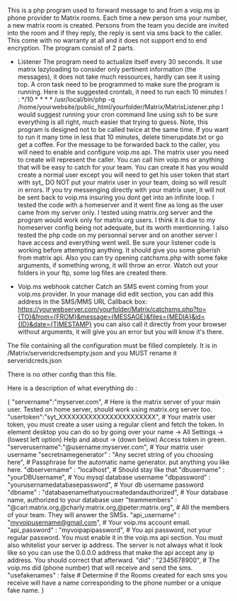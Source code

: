 This is a php program used to forward message to and from a voip.ms ip phone provider to Matrix rooms.
Each time a new person sms your number, a new matrix room is created.
Persons from the team you decide are invited into the room and if they reply, the reply is sent via sms back to the caller.
This come with no warranty at all and it does not support end to end encryption.
The program consist of 2 parts.
- Listener
 The program need to actualize itself every 30 seconds. It use matrix lazyloading to consider only pertinent information (the messages), it does not take much ressources, hardly can see it using top.
 A cron task need to be programmed to make sure the program is running.
 Here is the suggested crontab, it need to run each 10 minutes ! :
*/10 * * * * /usr/local/bin/php -q /home/yourwebsite/public_html/yourfolder/Matrix/MatrixListener.php
I would suggest running your cron command line using ssh to be sure everything is all right, much easier that trying to guess.
Note, this program is designed not to be called twice at the same time. If you want to run it many time in less that 10 minutes, delete timerupdate.txt or go get a coffee.
 For the message to be forwarded back to the caller, you will need to enable and configure voip.ms api.
 The matrix user you need to create will represent the caller. You can call him voip.ms or anything that will be easy to catch for your team. You can create it has you would create a normal user except you will need to get his user token that start with syt_
 DO NOT put your matrix user in your team, doing so will result in errors. If you try messenging directly with your matrix user, it will not be sent back to voip.ms insuring you dont get into an infinite loop.
 I tested the code with a homeserver and it went fine as long as the user came from my server only. I tested using matrix.org server and the program would work only for matrix.org users. I think it is due to my homeserver config being not adequate, but its worth mentionning.
 I also tested the php code on my personnal server and on another server I have access and everything went well. Be sure your listener code is working before attempting anything. It should give you some giberish from matrix api. Also you can try opening catchsms.php with some fake arguments, if something wrong, it will throw an error. Watch out your folders in your ftp, some log files are created there.
 


- Voip.ms webhook catcher
 Catch an SMS event coming from your voip.ms provider. In your manage did edit section, you can add this address in the SMS/MMS URL Callback box:
 https://yourwebserver.com/yourfolder/Matrix/catchsms.php?to={TO}&from={FROM}&message={MESSAGE}&files={MEDIA}&id={ID}&date={TIMESTAMP}
 you can also call it directly from your browser without arguments, it will give you an error but you will know it's there.

 The file containing all the configuration must be filled completely. It is in /Matrix/serveridcredsempty.json and you MUST rename it serveridcreds.json

 There is no other config than this file.

Here is a description of what everything do :

{
    "servername":"myserver.com", # Here is the matrix server of your main user. Tested on home server, should work using matrix.org server too.
    "usertoken":"syt_XXXXXXXXXXXXXXXXXXXXXXX", # Your matrix user token, you must create a user using a regular client and fetch the token. In element desktop you can do so by going over your name -> All Settings -> (lowest left option) Help and about -> (down below) Access token in green.
    "serverusername":"@username:myserver.com", # Your matrix user username
    "secretnamegenerator" : "Any secret string of you choosing here", # Passphrase for the automatic name generator. put anything you like here.
    "dbservername" : "localhost", # Should stay like that
    "dbusername" : "yourDBUsername", # You mysql database username
    "dbpassword" : "yourusernamedatabasepassword", # Your db username password
    "dbname" : "databasenamethatyoucreatedandauthorized", # Your database name, authorized to your database user
    "teammembers" : "@carl:matrix.org,@charly:matrix.org,@peter:matrix.org", # All the members of your team. They will answer the SMSs.
    "api_username" : "myvoipusername@gmail.com", # Your voip.ms account email.
    "api_password" : "myvoipapipassword", # You api password, not your regular password. You must enable it in the voip.ms api section. You must also whitelist your server ip address. The server is not always what it look like so you can use the 0.0.0.0 address that make the api accept any ip address. You should correct that afterward.
    "did" : "2345678900", # The voip.ms did (phone number) that will receive and send the sms.
    "usefakenames" : false # Determine if the Rooms created for each sms you receive will have a name corresponding to the phone number or a unique fake name.
}